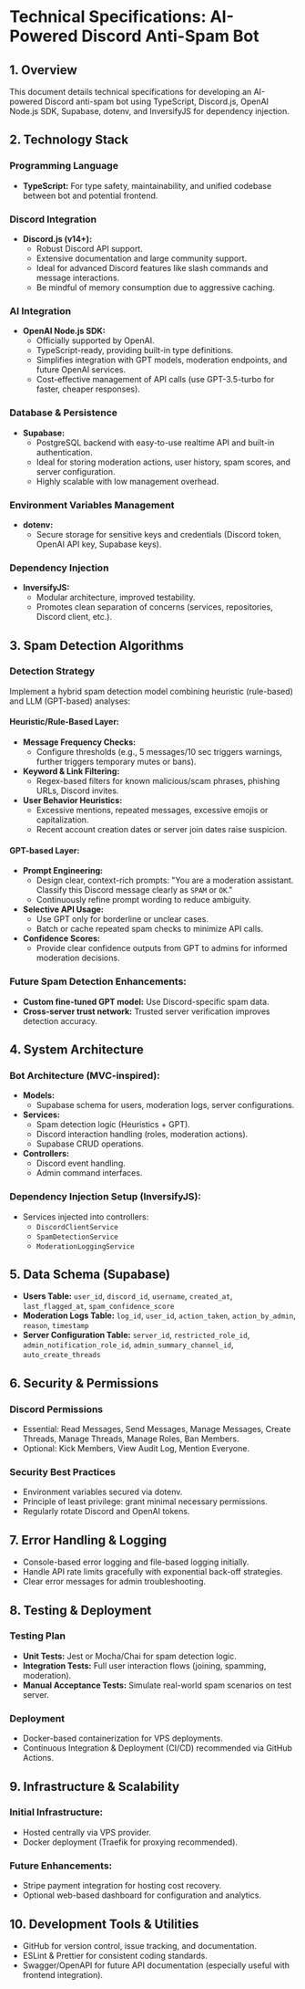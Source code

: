 # Technical Specifications: AI-Powered Discord Anti-Spam Bot

## 1. Overview
This document details technical specifications for developing an AI-powered Discord anti-spam bot using TypeScript, Discord.js, OpenAI Node.js SDK, Supabase, dotenv, and InversifyJS for dependency injection.

## 2. Technology Stack

### Programming Language
- **TypeScript:** For type safety, maintainability, and unified codebase between bot and potential frontend.

### Discord Integration
- **Discord.js (v14+):**
  - Robust Discord API support.
  - Extensive documentation and large community support.
  - Ideal for advanced Discord features like slash commands and message interactions.
  - Be mindful of memory consumption due to aggressive caching.

### AI Integration
- **OpenAI Node.js SDK:**
  - Officially supported by OpenAI.
  - TypeScript-ready, providing built-in type definitions.
  - Simplifies integration with GPT models, moderation endpoints, and future OpenAI services.
  - Cost-effective management of API calls (use GPT-3.5-turbo for faster, cheaper responses).

### Database & Persistence
- **Supabase:**
  - PostgreSQL backend with easy-to-use realtime API and built-in authentication.
  - Ideal for storing moderation actions, user history, spam scores, and server configuration.
  - Highly scalable with low management overhead.

### Environment Variables Management
- **dotenv:**
  - Secure storage for sensitive keys and credentials (Discord token, OpenAI API key, Supabase keys).

### Dependency Injection
- **InversifyJS:**
  - Modular architecture, improved testability.
  - Promotes clean separation of concerns (services, repositories, Discord client, etc.).

## 3. Spam Detection Algorithms

### Detection Strategy
Implement a hybrid spam detection model combining heuristic (rule-based) and LLM (GPT-based) analyses:

#### Heuristic/Rule-Based Layer:
- **Message Frequency Checks:** 
  - Configure thresholds (e.g., 5 messages/10 sec triggers warnings, further triggers temporary mutes or bans).
- **Keyword & Link Filtering:**
  - Regex-based filters for known malicious/scam phrases, phishing URLs, Discord invites.
- **User Behavior Heuristics:**
  - Excessive mentions, repeated messages, excessive emojis or capitalization.
  - Recent account creation dates or server join dates raise suspicion.

#### GPT-based Layer:
- **Prompt Engineering:**
  - Design clear, context-rich prompts: "You are a moderation assistant. Classify this Discord message clearly as `SPAM` or `OK`."
  - Continuously refine prompt wording to reduce ambiguity.
- **Selective API Usage:**
  - Use GPT only for borderline or unclear cases.
  - Batch or cache repeated spam checks to minimize API calls.
- **Confidence Scores:**
  - Provide clear confidence outputs from GPT to admins for informed moderation decisions.

### Future Spam Detection Enhancements:
- **Custom fine-tuned GPT model:** Use Discord-specific spam data.
- **Cross-server trust network:** Trusted server verification improves detection accuracy.

## 4. System Architecture

### Bot Architecture (MVC-inspired):
- **Models:**
  - Supabase schema for users, moderation logs, server configurations.
- **Services:**
  - Spam detection logic (Heuristics + GPT).
  - Discord interaction handling (roles, moderation actions).
  - Supabase CRUD operations.
- **Controllers:**
  - Discord event handling.
  - Admin command interfaces.

### Dependency Injection Setup (InversifyJS):
- Services injected into controllers:
  - `DiscordClientService`
  - `SpamDetectionService`
  - `ModerationLoggingService`

## 5. Data Schema (Supabase)

- **Users Table:** `user_id`, `discord_id`, `username`, `created_at`, `last_flagged_at`, `spam_confidence_score`
- **Moderation Logs Table:** `log_id`, `user_id`, `action_taken`, `action_by_admin`, `reason`, `timestamp`
- **Server Configuration Table:** `server_id`, `restricted_role_id`, `admin_notification_role_id`, `admin_summary_channel_id`, `auto_create_threads`

## 6. Security & Permissions

### Discord Permissions
- Essential: Read Messages, Send Messages, Manage Messages, Create Threads, Manage Threads, Manage Roles, Ban Members.
- Optional: Kick Members, View Audit Log, Mention Everyone.

### Security Best Practices
- Environment variables secured via dotenv.
- Principle of least privilege: grant minimal necessary permissions.
- Regularly rotate Discord and OpenAI tokens.

## 7. Error Handling & Logging

- Console-based error logging and file-based logging initially.
- Handle API rate limits gracefully with exponential back-off strategies.
- Clear error messages for admin troubleshooting.

## 8. Testing & Deployment

### Testing Plan
- **Unit Tests:** Jest or Mocha/Chai for spam detection logic.
- **Integration Tests:** Full user interaction flows (joining, spamming, moderation).
- **Manual Acceptance Tests:** Simulate real-world spam scenarios on test server.

### Deployment
- Docker-based containerization for VPS deployments.
- Continuous Integration & Deployment (CI/CD) recommended via GitHub Actions.

## 9. Infrastructure & Scalability

### Initial Infrastructure:
- Hosted centrally via VPS provider.
- Docker deployment (Traefik for proxying recommended).

### Future Enhancements:
- Stripe payment integration for hosting cost recovery.
- Optional web-based dashboard for configuration and analytics.

## 10. Development Tools & Utilities

- GitHub for version control, issue tracking, and documentation.
- ESLint & Prettier for consistent coding standards.
- Swagger/OpenAPI for future API documentation (especially useful with frontend integration).
